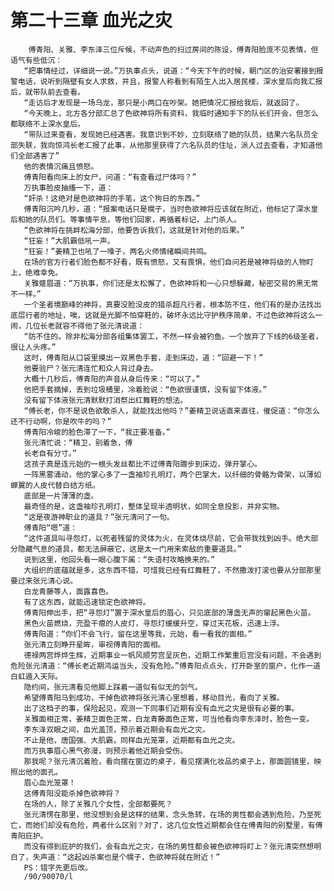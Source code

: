 # 第二十三章 血光之灾
        傅青阳、关雅、李东泽三位斥候，不动声色的扫过房间的陈设，傅青阳脸庞不见表情，但语气有些低沉：
       “把事情经过，详细说一说。”万执事点头，说道：“今天下午的时候，朝门区的治安署接到报警电话，说听到隔壁有女人求救，并且，报警人称看到有陌生人出入居民楼，深水皇后向我汇报后，就带队前去查看。
       “走访后才发现是一场乌龙，那只是小两口在吵架。她把情况汇报给我后，就返回了。
       “今天晚上，北方各分部汇总了色欲神将所有资料，我临时通知手下的队长们开会，但怎么都联络不上深水皇后。
       “带队过来查看，发现她已经遇害。我意识到不妙，立刻联络了她的队员，结果六名队员全部失联，我向惊鸿长老汇报了此事，从他那里获得了六名队员的住址，派人过去查看，才知道他们全部遇害了”
       他的表情沉痛且愤怒。
       傅青阳看向床上的女尸，问道：“有查看过尸体吗？”
       万执事脸皮抽搐一下，道：
       “奸杀！这绝对是色欲神将的手笔，这个狗日的东西。”
       傅青阳沉吟几秒，道：“报案电话只是幌子，当时色欲神将应该就在附近，他标记了深水皇后和她的队员们。等事情平息，等他们回家，再循着标记，上门杀人。
       “色欲神将在挑衅松海分部，他要告诉我们，这就是针对他的后果。”
       “狂妄！”大肌霸低吼一声。
       “狂妄！”姜精卫也吼了一嗓子，两名火师情绪瞬间共鸣。
       在场的官方行者们脸色都不好看，既有愤怒，又有畏惧，他们自问若是被神将级的人物盯上，绝难幸免。
       关雅蹙眉道：“万执事，你们还是太松懈了，色欲神将和一心只想躲藏，秘密交易的黑无常不一样。”
       一个圣者境巅峰的神将，真要没脸没皮的猎杀超凡行者，根本防不住，他们有的是办法找出底层行者的地址，唉，这就是光脚不怕穿鞋的，破坏永远比守护秩序简单，不过色欲神将这么一闹，几位长老就容不得他了张元清说道：
       “防不住的。除非松海分部各组集体罢工，不然一样会被钓鱼。一个放弃了下线的6级圣者，很让人头疼。”
       这时，傅青阳从口袋里摸出一双黑色手套，走到床边，道：“回避一下！”
       他要验尸？张元清连忙和众人背过身去。
       大概十几秒后，傅青阳的声音从身后传来：“可以了。”
       他把手套摘掉，丢到垃圾桶里，冷着脸说：“色欲很谨慎，没有留下体液。”
       没有留下体液张元清默默打消祭出红舞鞋的想法。
       “傅长老，你不是说色欲敢杀人，就能找出他吗？”姜精卫说话直来直往，催促道：“你怎么还不行动啊，你是吹牛的吗？”
       傅青阳冷峻的脸色滞了一下，“我正要准备。”
       张元清忙说：“精卫，别着急，傅
       长老自有分寸。”
       这孩子真是连元始的一根头发丝都比不过傅青阳踱步到床边，弹开掌心。
       一阵黑雾涌动，他的掌心多了一盏袖珍孔明灯，两个巴掌大，以纤细的骨骼为骨架，以薄如蝉翼的人皮代替白结方纸。
       底部是一片薄薄的盏。
       最奇怪的是，这盏袖珍孔明灯，整体呈现半透明状，如同全息投影，并非实物。
       “这是夜游神职业的道具？”张元清问了一句。
       傅青阳“嗯”道：
       “这件道具叫寻怨灯，以死者残留的灵体为火，在灵体烧尽前，它会带我找到凶手。绝大部分隐藏气息的道具，都无法屏蔽它，这是太一门用来索敌的重要道具。”
       说到这里，他回头看一眼心腹下属：“失语村攻略换来的。”
       大组织的底蕴就是多，这东西不错，可惜我已经有红舞鞋了，不然撒泼打滚也要从分部那里要过来张元清心说。
       白龙青藤等人，面露喜色。
       有了这东西，就能迅速锁定色欲神将。
       傅青阳伸出手，把“寻怨灯”置于深水皇后的眉心，只见底部的薄盏无声的窜起黑色火苗。
       黑色火苗燃烧，充盈干瘪的人皮灯，寻怨灯缓缓升空，穿过天花板，迅速上浮。
       傅青阳道：“你们不会飞行，留在这里等我，元始，看一看我的面相。”
       张元清立刻睁开星眸，审视傅青阳的面相。
       德禄两宫烨烨生辉，近期事业一帆风顺劳宫呈灰色，近期工作繁重厄宫没有问题，不会遇到危险张元清道：“傅长老近期鸿运当头，没有危险。”傅青阳点点头，打开卧室的窗户，化作一道白虹遁入天际。
       隐约间，张元清看见他脚上踩着一道似有似无的剑气。
       希望傅青阳马到成功，干掉色欲神将张元清心里想着，移动目光，看向了关雅。
       出了这档子的事，保险起见，观测一下同事们近期有没有血光之灾是很有必要的事。
       关雅面相正常，姜精卫面色正常，白龙青藤面色正常，可当他看向李东泽时，脸色一变。
       李东泽双眼之间，血光盖顶，预示着近期会有血光之灾。
       不止是他，唐国强、大肌霸，同样血光笼罩，近期都有血光之灾。
       而万执事眉心黑气弥漫，则预示着他近期会受伤。
       那我呢？张元清沉着脸，看向摆在窗边的桌子，看见摆满化妆品的桌子上，那面圆镜里，映照出他的面孔。
       眉心血光笼罩！
       这傅青阳没能杀掉色欲神将？
       在场的人，除了关雅几个女性，全部都要死？
       张元清愣在那里，他没想到会是这样的结果，念头急转，在场的男性都会遇到危险，乃至死亡，而她们却没有危险，两者什么区别？对了，这几位女性近期都会住在傅青阳的别墅里，有傅青阳庇护。
       而没有得到庇护的我们，会有血光之灾，在场的男性都会被色欲神将盯上？张元清突然想明白了，失声道：“这起凶杀案也是个幌子，色欲神将就在附近！”
       PS：错字先更后改。
       /90/90070/l